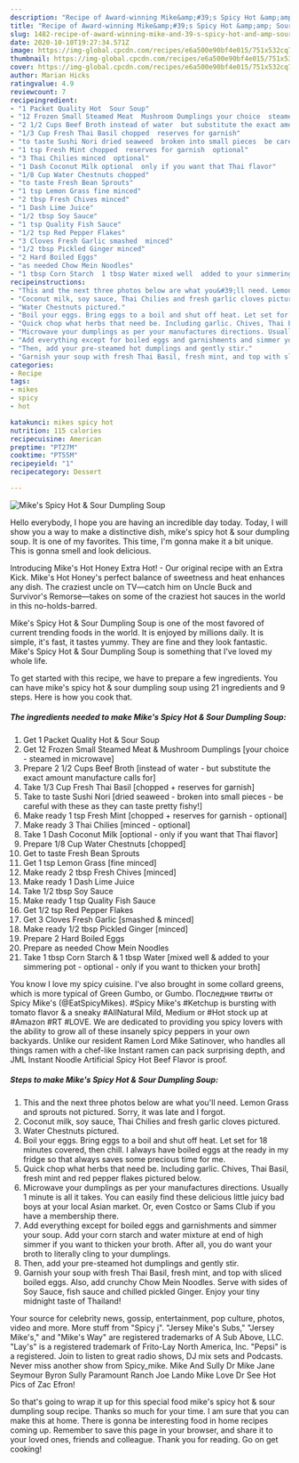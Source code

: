 ```yaml
---
description: "Recipe of Award-winning Mike&amp;#39;s Spicy Hot &amp;amp; Sour Dumpling Soup"
title: "Recipe of Award-winning Mike&amp;#39;s Spicy Hot &amp;amp; Sour Dumpling Soup"
slug: 1482-recipe-of-award-winning-mike-and-39-s-spicy-hot-and-amp-sour-dumpling-soup
date: 2020-10-10T19:27:34.571Z
image: https://img-global.cpcdn.com/recipes/e6a500e90bf4e015/751x532cq70/mikes-spicy-hot-sour-dumpling-soup-recipe-main-photo.jpg
thumbnail: https://img-global.cpcdn.com/recipes/e6a500e90bf4e015/751x532cq70/mikes-spicy-hot-sour-dumpling-soup-recipe-main-photo.jpg
cover: https://img-global.cpcdn.com/recipes/e6a500e90bf4e015/751x532cq70/mikes-spicy-hot-sour-dumpling-soup-recipe-main-photo.jpg
author: Marian Hicks
ratingvalue: 4.9
reviewcount: 7
recipeingredient:
- "1 Packet Quality Hot  Sour Soup"
- "12 Frozen Small Steamed Meat  Mushroom Dumplings your choice  steamed in microwave"
- "2 1/2 Cups Beef Broth instead of water  but substitute the exact amount manufacture calls for"
- "1/3 Cup Fresh Thai Basil chopped  reserves for garnish"
- "to taste Sushi Nori dried seaweed  broken into small pieces  be careful with these as they can taste pretty fishy"
- "1 tsp Fresh Mint chopped  reserves for garnish  optional"
- "3 Thai Chilies minced  optional"
- "1 Dash Coconut Milk optional  only if you want that Thai flavor"
- "1/8 Cup Water Chestnuts chopped"
- "to taste Fresh Bean Sprouts"
- "1 tsp Lemon Grass fine minced"
- "2 tbsp Fresh Chives minced"
- "1 Dash Lime Juice"
- "1/2 tbsp Soy Sauce"
- "1 tsp Quality Fish Sauce"
- "1/2 tsp Red Pepper Flakes"
- "3 Cloves Fresh Garlic smashed  minced"
- "1/2 tbsp Pickled Ginger minced"
- "2 Hard Boiled Eggs"
- "as needed Chow Mein Noodles"
- "1 tbsp Corn Starch  1 tbsp Water mixed well  added to your simmering pot  optional  only if you want to thicken your broth"
recipeinstructions:
- "This and the next three photos below are what you&#39;ll need. Lemon Grass and sprouts not pictured. Sorry, it was late and I forgot."
- "Coconut milk, soy sauce, Thai Chilies and fresh garlic cloves pictured."
- "Water Chestnuts pictured."
- "Boil your eggs. Bring eggs to a boil and shut off heat. Let set for 18 minutes covered, then chill. I always have boiled eggs at the ready in my fridge so that always saves some precious time for me."
- "Quick chop what herbs that need be. Including garlic. Chives, Thai Basil, fresh mint and red pepper flakes pictured below."
- "Microwave your dumplings as per your manufactures directions. Usually 1 minute is all it takes. You can easily find these delicious little juicy bad boys at your local Asian market. Or, even Costco or Sams Club if you have a membership there."
- "Add everything except for boiled eggs and garnishments and simmer your soup. Add your corn starch and water mixture at end of high simmer if you want to thicken your broth. After all, you do want your broth to literally cling to your dumplings."
- "Then, add your pre-steamed hot dumplings and gently stir."
- "Garnish your soup with fresh Thai Basil, fresh mint, and top with sliced boiled eggs. Also, add crunchy Chow Mein Noodles. Serve with sides of Soy Sauce, fish sauce and chilled pickled Ginger. Enjoy your tiny midnight taste of Thailand!"
categories:
- Recipe
tags:
- mikes
- spicy
- hot

katakunci: mikes spicy hot 
nutrition: 115 calories
recipecuisine: American
preptime: "PT27M"
cooktime: "PT55M"
recipeyield: "1"
recipecategory: Dessert

---
```



![Mike&#39;s Spicy Hot &amp; Sour Dumpling Soup](https://img-global.cpcdn.com/recipes/e6a500e90bf4e015/751x532cq70/mikes-spicy-hot-sour-dumpling-soup-recipe-main-photo.jpg)

Hello everybody, I hope you are having an incredible day today. Today, I will show you a way to make a distinctive dish, mike&#39;s spicy hot &amp; sour dumpling soup. It is one of my favorites. This time, I'm gonna make it a bit unique. This is gonna smell and look delicious.

Introducing Mike&#39;s Hot Honey Extra Hot! - Our original recipe with an Extra Kick. Mike&#39;s Hot Honey&#39;s perfect balance of sweetness and heat enhances any dish. The craziest uncle on TV—catch him on Uncle Buck and Survivor&#39;s Remorse—takes on some of the craziest hot sauces in the world in this no-holds-barred.

Mike&#39;s Spicy Hot &amp; Sour Dumpling Soup is one of the most favored of current trending foods in the world. It is enjoyed by millions daily. It is simple, it's fast, it tastes yummy. They are fine and they look fantastic. Mike&#39;s Spicy Hot &amp; Sour Dumpling Soup is something that I've loved my whole life.


To get started with this recipe, we have to prepare a few ingredients. You can have mike&#39;s spicy hot &amp; sour dumpling soup using 21 ingredients and 9 steps. Here is how you cook that.

<!--inarticleads1-->

##### The ingredients needed to make Mike&#39;s Spicy Hot &amp; Sour Dumpling Soup:

1. Get 1 Packet Quality Hot &amp; Sour Soup
1. Get 12 Frozen Small Steamed Meat &amp; Mushroom Dumplings [your choice - steamed in microwave]
1. Prepare 2 1/2 Cups Beef Broth [instead of water - but substitute the exact amount manufacture calls for]
1. Take 1/3 Cup Fresh Thai Basil [chopped + reserves for garnish]
1. Take to taste Sushi Nori [dried seaweed - broken into small pieces - be careful with these as they can taste pretty fishy!]
1. Make ready 1 tsp Fresh Mint [chopped + reserves for garnish - optional]
1. Make ready 3 Thai Chilies [minced - optional]
1. Take 1 Dash Coconut Milk [optional - only if you want that Thai flavor]
1. Prepare 1/8 Cup Water Chestnuts [chopped]
1. Get to taste Fresh Bean Sprouts
1. Get 1 tsp Lemon Grass [fine minced]
1. Make ready 2 tbsp Fresh Chives [minced]
1. Make ready 1 Dash Lime Juice
1. Take 1/2 tbsp Soy Sauce
1. Make ready 1 tsp Quality Fish Sauce
1. Get 1/2 tsp Red Pepper Flakes
1. Get 3 Cloves Fresh Garlic [smashed &amp; minced]
1. Make ready 1/2 tbsp Pickled Ginger [minced]
1. Prepare 2 Hard Boiled Eggs
1. Prepare as needed Chow Mein Noodles
1. Take 1 tbsp Corn Starch &amp; 1 tbsp Water [mixed well &amp; added to your simmering pot - optional - only if you want to thicken your broth]


You know I love my spicy cuisine. I&#39;ve also brought in some collard greens, which is more typical of Green Gumbo, or Gumbo. Последние твиты от Spicy Mike&#39;s (@EatSpicyMikes). #Spicy Mike&#39;s #Ketchup is bursting with tomato flavor &amp; a sneaky #AllNatural Mild, Medium or #Hot stock up at #Amazon #RT #LOVE. We are dedicated to providing you spicy lovers with the ability to grow all of these insanely spicy peppers in your own backyards. Unlike our resident Ramen Lord Mike Satinover, who handles all things ramen with a chef-like Instant ramen can pack surprising depth, and JML Instant Noodle Artificial Spicy Hot Beef Flavor is proof. 

<!--inarticleads2-->

##### Steps to make Mike&#39;s Spicy Hot &amp; Sour Dumpling Soup:

1. This and the next three photos below are what you&#39;ll need. Lemon Grass and sprouts not pictured. Sorry, it was late and I forgot.
1. Coconut milk, soy sauce, Thai Chilies and fresh garlic cloves pictured.
1. Water Chestnuts pictured.
1. Boil your eggs. Bring eggs to a boil and shut off heat. Let set for 18 minutes covered, then chill. I always have boiled eggs at the ready in my fridge so that always saves some precious time for me.
1. Quick chop what herbs that need be. Including garlic. Chives, Thai Basil, fresh mint and red pepper flakes pictured below.
1. Microwave your dumplings as per your manufactures directions. Usually 1 minute is all it takes. You can easily find these delicious little juicy bad boys at your local Asian market. Or, even Costco or Sams Club if you have a membership there.
1. Add everything except for boiled eggs and garnishments and simmer your soup. Add your corn starch and water mixture at end of high simmer if you want to thicken your broth. After all, you do want your broth to literally cling to your dumplings.
1. Then, add your pre-steamed hot dumplings and gently stir.
1. Garnish your soup with fresh Thai Basil, fresh mint, and top with sliced boiled eggs. Also, add crunchy Chow Mein Noodles. Serve with sides of Soy Sauce, fish sauce and chilled pickled Ginger. Enjoy your tiny midnight taste of Thailand!


Your source for celebrity news, gossip, entertainment, pop culture, photos, video and more. More stuff from &#34;Spicy j&#34;. &#34;Jersey Mike&#39;s Subs,&#34; &#34;Jersey Mike&#39;s,&#34; and &#34;Mike&#39;s Way&#34; are registered trademarks of A Sub Above, LLC. &#34;Lay&#39;s&#34; is a registered trademark of Frito-Lay North America, Inc. &#34;Pepsi&#34; is a registered. Join to listen to great radio shows, DJ mix sets and Podcasts. Never miss another show from Spicy_mike. Mike And Sully Dr Mike Jane Seymour Byron Sully Paramount Ranch Joe Lando Mike Love Dr See Hot Pics of Zac Efron! 

So that's going to wrap it up for this special food mike&#39;s spicy hot &amp; sour dumpling soup recipe. Thanks so much for your time. I am sure that you can make this at home. There is gonna be interesting food in home recipes coming up. Remember to save this page in your browser, and share it to your loved ones, friends and colleague. Thank you for reading. Go on get cooking!
